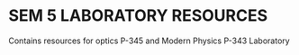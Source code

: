 # SEM 5 LABORATORY RESOURCES

Contains resources for optics P-345 and Modern Physics P-343 Laboratory
